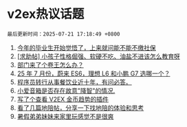 # v2ex热议话题

`最后更新时间：2025-07-21 17:18:49 +0800`

1. [今年的毕业生开始觉悟了，上来就问能不能不缴社保](https://www.v2ex.com/t/1146498)
1. [[求助帖] 小孩子性格倔强、软硬不吃、油盐不进该怎么教育呀](https://www.v2ex.com/t/1146548)
1. [部门来了个卷王怎么办？](https://www.v2ex.com/t/1146518)
1. [25 年 7 月份，蔚来 ES6，理想 L6 和小鹏 G7 选哪一个？](https://www.v2ex.com/t/1146524)
1. [程序员转行从事餐饮业近十年，有问必答。](https://www.v2ex.com/t/1146449)
1. [小爱音箱是否存在故意"降智"的情况.](https://www.v2ex.com/t/1146472)
1. [写了个查看 V2EX 金币趋势的插件](https://www.v2ex.com/t/1146494)
1. [看了几篇地陪帖，分享一下找地陪的体验和思考](https://www.v2ex.com/t/1146579)
1. [暑假弟弟妹妹来家里玩感觉不是很爽](https://www.v2ex.com/t/1146478)

